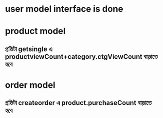 # user model interface is done
# product model
 ## প্রতিটা getsingle এ productviewCount+category.ctgViewCount বাড়াতে হবে
# order model
 ## প্রতিটা createorder এ product.purchaseCount  বাড়াতে হবে
